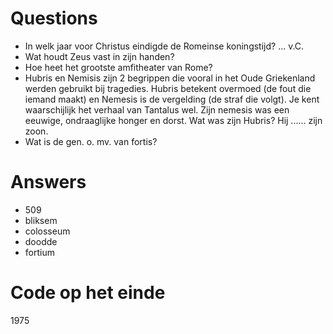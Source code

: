 # Questions
- In welk jaar voor Christus eindigde de Romeinse koningstijd? ... v.C.
- Wat houdt Zeus vast in zijn handen?
- Hoe heet het grootste amfitheater van Rome?
- Hubris en Nemisis zijn 2 begrippen die vooral in het Oude Griekenland werden gebruikt bij tragedies. Hubris betekent overmoed (de fout die iemand maakt) en Nemesis is de vergelding (de straf die volgt). Je kent waarschijlijk het verhaal van Tantalus wel. Zijn nemesis was een eeuwige, ondraaglijke honger en dorst. Wat was zijn Hubris? Hij ...... zijn zoon.
- Wat is de gen. o. mv. van fortis?
# Answers
- 509
- bliksem
- colosseum
- doodde
- fortium
# Code op het einde
1975
